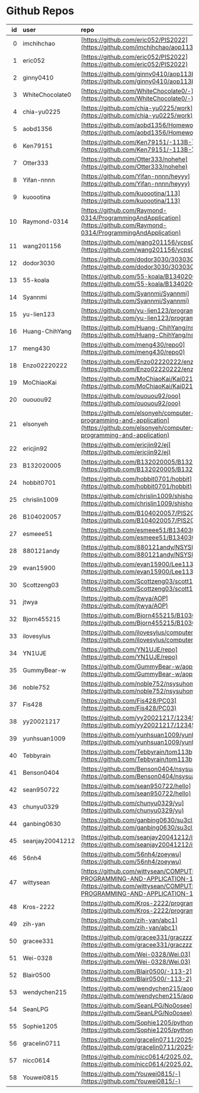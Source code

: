# Github Repos

|id|user|repo|
|--:|:--|:--|
|0|imchihchao|[https://github.com/eric052/PIS2022](https://github.com/imchihchao/aop113b)|
|1|eric052|[https://github.com/eric052/PIS2022](https://github.com/eric052/PIS2022)|
|2|ginny0410|[https://github.com/ginny0410/aop113b](https://github.com/ginny0410/aop113b)|
|3|WhiteChocolate0|[https://github.com/WhiteChocolate0/-](https://github.com/WhiteChocolate0/-)|
|4|chia-yu0225|[https://github.com/chia-yu0225/work](https://github.com/chia-yu0225/work)|
|5|aobd1356|[https://github.com/aobd1356/Homework](https://github.com/aobd1356/Homework)|
|6|Ken79151|[https://github.com/Ken79151/-113B-](https://github.com/Ken79151/-113B-)|
|7|Otter333|[https://github.com/Otter333/nohehe](https://github.com/Otter333/nohehe)|
|8|Yifan-nnnn|[https://github.com/Yifan-nnnn/heyyy](https://github.com/Yifan-nnnn/heyyy)|
|9|kuoootina|[https://github.com/kuoootina/113](https://github.com/kuoootina/113)|
|10|Raymond-0314|[https://github.com/Raymond-0314/ProgrammingAndApplication](https://github.com/Raymond-0314/ProgrammingAndApplication)|
|11|wang201156|[https://github.com/wang201156/ycps0218](https://github.com/wang201156/ycps0218)|
|12|dodor3030|[https://github.com/dodor3030/303030](https://github.com/dodor3030/303030)|
|13|55-koala|[https://github.com/55-koala/B134020023](https://github.com/55-koala/B134020023)|
|14|Syannmi|[https://github.com/Syannmi/Syannmi](https://github.com/Syannmi/Syannmi)|
|15|yu-lien123|[https://github.com/yu-lien123/programing-class](https://github.com/yu-lien123/programing-class)|
|16|Huang-ChihYang|[https://github.com/Huang-ChihYang/nsysu](https://github.com/Huang-ChihYang/nsysu)|
|17|meng430|[https://github.com/meng430/repo0](https://github.com/meng430/repo0)|
|18|Enzo02220222|[https://github.com/Enzo02220222/enzo](https://github.com/Enzo02220222/enzo)|
|19|MoChiaoKai|[https://github.com/MoChiaoKai/Kai0214](https://github.com/MoChiaoKai/Kai0214)|
|20|ououou92|[https://github.com/ououou92/ooo](https://github.com/ououou92/ooo)|
|21|elsonyeh|[https://github.com/elsonyeh/computer-programming-and-application](https://github.com/elsonyeh/computer-programming-and-application)|
|22|ericjin92|[https://github.com/ericjin92/ej](https://github.com/ericjin92/ej)|
|23|B132020005|[https://github.com/B132020005/B132020005](https://github.com/B132020005/B132020005)|
|24|hobbit0701|[https://github.com/hobbit0701/hobbit](https://github.com/hobbit0701/hobbit)|
|25|chrislin1009|[https://github.com/chrislin1009/shishow](https://github.com/chrislin1009/shishow)|
|26|B104020057|[https://github.com/B104020057/PIS2022](https://github.com/B104020057/PIS2022)|
|27|esmeee51|[https://github.com/esmeee51/B134030044](https://github.com/esmeee51/B134030044)|
|28|880121andy|[https://github.com/880121andy/NSYSU](https://github.com/880121andy/NSYSU)|
|29|evan15900|[https://github.com/evan15900/Lee113](https://github.com/evan15900/Lee113)|
|30|Scottzeng03|[https://github.com/Scottzeng03/scott1040](https://github.com/Scottzeng03/scott1040)|
|31|jtwya|[https://github.com/jtwya/AOP](https://github.com/jtwya/AOP)|
|32|Bjorn455215|[https://github.com/Bjorn455215/B103021055](https://github.com/Bjorn455215/B103021055)|
|33|ilovesylus|[https://github.com/ilovesylus/computer](https://github.com/ilovesylus/computer)|
|34|YN1UJE|[https://github.com/YN1UJE/repo](https://github.com/YN1UJE/repo)|
|35|GummyBear-w|[https://github.com/GummyBear-w/aop113b](https://github.com/GummyBear-w/aop113b)|
|36|noble752|[https://github.com/noble752/nsysuhomework](https://github.com/noble752/nsysuhomework)|
|37|Fis428|[https://github.com/Fis428/PC03](https://github.com/Fis428/PC03)|
|38|yy20021217|[https://github.com/yy20021217/123456](https://github.com/yy20021217/123456)|
|39|yunhsuan1009|[https://github.com/yunhsuan1009/yunhsuan](https://github.com/yunhsuan1009/yunhsuan)|
|40|Tebbyrain|[https://github.com/Tebbyrain/tom113b](https://github.com/Tebbyrain/tom113b)|
|41|Benson0404|[https://github.com/Benson0404/nsysuaop](https://github.com/Benson0404/nsysuaop)|
|42|sean950722|[https://github.com/sean950722/hello](https://github.com/sean950722/hello)|
|43|chunyu0329|[https://github.com/chunyu0329/yu](https://github.com/chunyu0329/yu)|
|44|ganbing0630|[https://github.com/ganbing0630/su3cl3](https://github.com/ganbing0630/su3cl3)|
|45|seanjay20041212|[https://github.com/seanjay20041212/itachi99977](https://github.com/seanjay20041212/itachi99977)|
|46|56nh4|[https://github.com/56nh4/zoeywu](https://github.com/56nh4/zoeywu)|
|47|wittysean|[https://github.com/wittysean/COMPUTER-PROGRAMMING-AND-APPLICATION-113-2](https://github.com/wittysean/COMPUTER-PROGRAMMING-AND-APPLICATION-113-2)|
|48|Kros-2222|[https://github.com/Kros-2222/programclass](https://github.com/Kros-2222/programclass)|
|49|zih-yan|[https://github.com/zih-yan/abc1](https://github.com/zih-yan/abc1)|
|50|gracee331|[https://github.com/gracee331/graczzz](https://github.com/gracee331/graczzz)|
|51|Wei-0328|[https://github.com/Wei-0328/Wei.03](https://github.com/Wei-0328/Wei.03)|
|52|Blair0500|[https://github.com/Blair0500/-113-2](https://github.com/Blair0500/-113-2)|
|53|wendychen215|[https://github.com/wendychen215/aop113b](https://github.com/wendychen215/aop113b)|
|54|SeanLPG|[https://github.com/SeanLPG/No0osee](https://github.com/SeanLPG/No0osee)|
|55|Sophie1205|[https://github.com/Sophie1205/pythoncourse](https://github.com/Sophie1205/pythoncourse)|
|56|gracelin0711|[https://github.com/gracelin0711/20250218](https://github.com/gracelin0711/20250218)|
|57|nicc0614|[https://github.com/nicc0614/2025.02.18](https://github.com/nicc0614/2025.02.18)|
|58|Youwei0815|[https://github.com/Youwei0815/-](https://github.com/Youwei0815/-)|

